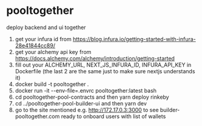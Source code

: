 # pooltogether
deploy backend and ui together

1. get your infura id from https://blog.infura.io/getting-started-with-infura-28e41844cc89/
2. get your alchemy api key from https://docs.alchemy.com/alchemy/introduction/getting-started
3. fill out your ALCHEMY_URL, NEXT_JS_INFURA_ID, INFURA_API_KEY in Dockerfile (the last 2 are the same just to make sure nextjs understands it)
4. docker build -t pooltogether .
5. docker run -it --env-file=.envrc pooltogether:latest bash
6. cd pooltogether-pool-contracts and then yarn deploy rinkeby
7. cd ../pooltogether-pool-builder-ui and then yarn dev
8. go to the site mentioned e.g. http://172.17.0.3:3000 to see builder-pooltogether.com ready to onboard users with list of wallets

